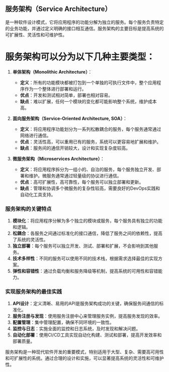 ## 服务架构（Service Architecture）
 是一种软件设计模式，它将应用程序的功能分解为独立的服务。每个服务负责特定的业务功能，并通过定义明确的接口相互通信。服务架构的主要目标是提高系统的可扩展性、灵活性和可维护性。

# 服务架构可以分为以下几种主要类型：

1. **单体架构（Monolithic Architecture）**：
    
    - **定义**：所有的功能模块都被打包到一个单独的可执行文件中，整个应用程序作为一个整体进行部署和运行。
    - **优点**：开发和测试相对简单，部署也相对容易。
    - **缺点**：难以扩展，任何一个模块的变化都可能影响整个系统，维护成本高。
2. **面向服务架构（Service-Oriented Architecture, SOA）**：
    
    - **定义**：将应用程序功能划分为一系列松散耦合的服务，每个服务通常通过网络进行通信。
    - **优点**：灵活性高，可以重用已有的服务，系统可以更容易地扩展和维护。
    - **缺点**：服务间的通信开销较大，设计和实现复杂度较高。
3. **微服务架构（Microservices Architecture）**：
    
    - **定义**：将应用程序拆分为一组小的、自治的服务，每个服务独立开发、部署和维护。微服务通常通过轻量级的协议进行通信。
    - **优点**：高可扩展性，高可靠性，每个服务可以独立部署和更新。
    - **缺点**：管理和协调多个微服务的复杂性较高，需要良好的DevOps实践和自动化工具支持。

### 服务架构的关键特点

1. **模块化**：将应用程序分解为多个独立的模块或服务，每个服务具有独立的功能和逻辑。
2. **松耦合**：各服务之间通过标准化的接口通信，降低了服务之间的依赖性，提高了系统的灵活性。
3. **独立部署**：每个服务可以独立开发、测试、部署和扩展，不会影响到其他服务。
4. **技术多样性**：不同的服务可以使用不同的技术栈，根据需求选择最佳的实现方案。
5. **弹性和容错性**：通过负载均衡和服务降级等机制，提高系统的可用性和容错能力。

### 实现服务架构的最佳实践

1. **API设计**：定义清晰、易用的API是服务架构成功的关键，确保服务间通信的标准化。
2. **服务注册与发现**：使用服务注册中心来管理服务实例，提高服务发现的效率。
3. **配置管理**：集中管理配置，确保不同环境的一致性。
4. **监控与日志**：实施全面的监控和日志系统，及时发现和解决问题。
5. **自动化部署**：使用CI/CD工具实现自动化构建、测试和部署，提高开发效率和部署质量。

服务架构是一种现代软件开发的重要模式，特别适用于大型、复杂、需要高可用性和可扩展性的系统。通过合理的设计和实施，可以显著提高系统的灵活性和可维护性。
